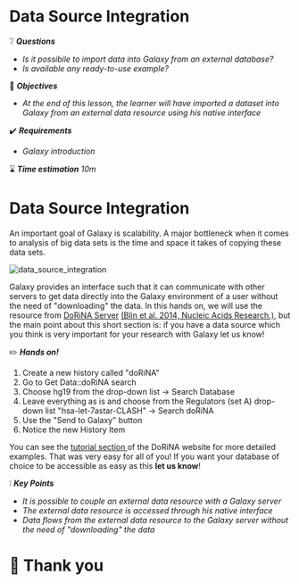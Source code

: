 Data Source Integration
=======================

:grey_question: ***Questions***

- *Is it possibile to import data into Galaxy from an external database?*
- *Is available any ready-to-use example?*


:dart: ***Objectives***

- *At the end of this lesson, the learner will have imported a dataset into Galaxy from an external data resource using his native interface*

:heavy_check_mark: ***Requirements***

- *Galaxy introduction*

:hourglass: ***Time estimation*** *10m*

# Data Source Integration

An important goal of Galaxy is scalability. A major bottleneck when it comes to analysis of big data sets is the time and space it takes of copying these data sets.

![data_source_integration](../images/data_source_integration.png)


Galaxy provides an interface such that it can communicate with other servers to get data directly into the Galaxy environment of a user without the need 
of "downloading" the data. In this hands on, we will use the resource from [DoRiNA Server](http://dorina.mdc-berlin.de/) [(Blin et al. 2014, Nucleic Acids Research.)](http://www.ncbi.nlm.nih.gov/pubmed/25416797), 
but the main point about this short section is:
if you have a data source which you think is very important for your research with Galaxy let us know!

:pencil2: ***Hands on!***

1. Create a new history called "doRiNA"
2. Go to Get Data::doRiNA search
3. Choose hg19 from the drop-down list -> Search Database
4. Leave everything as is and choose from the Regulators (set A) drop-down list "hsa-let-7astar-CLASH" -> Search doRiNA
5. Use the "Send to Galaxy" button
6. Notice the new History Item

You can see the [tutorial section ](http://dorina.mdc-berlin.de/tutorials) of the DoRiNA website for more detailed examples.
That was very easy for all of you! If you want your database of choice to be accessible as easy as this **let us know**!

:grey_exclamation: ***Key Points***

- *It is possible to couple an external data resource with a Galaxy server*
- *The external data resource is accessed through his native interface*
- *Data flows from the external data resource to the Galaxy server without the need of "downloading" the data*


# :clap: Thank you
